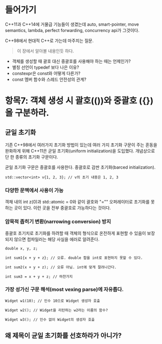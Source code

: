 # 들어가기

C++11과 C++14에 거물급 기능들이 생겼는데 auto, smart-pointer, move semantics, lambda, perfect forwarding, concurrency api가 그것이다.

C++98에서 현대적 C++로 가는데 마주치는 질문.
> 이 장에서 알아볼 내용인듯 하다.

* 객체를 생성할 때 괄호 대신 중괄호를 사용해야 하는 때는 언제인가?
* 별칭 선언이 typedef 보다 나은 이유?
* constexpr은 const와 어떻게 다른가?
* const 멤버 함수와 스레드 안전성의 관계?

# 항목7: 객체 생성 시 괄호(())와 중괄호 ({})을 구분하라.

## 균일 초기화

기존 C++98에서 여러가지 초기화 방법이 있는데 여러 가지 초기화 구문이 주는 혼동을 완화하게 위해 C++11은 균일 초기화(uniform initialization)을 도입했다. 개념상으로 단 한 종류의 초기화 구문이다.

균일 초기화 구문은 중괄호를 사용한다. 중괄호로 감싼 초기화(barced initialization).

```
std::vector<int> v{1, 2, 3}; // v의 초기 내용은 1, 2, 3
```

### 다양한 문맥에서 사용이 가능

객채 내의 int z(0)과 std::atomic<int> = 0와 같이 괄호와 "="" 오퍼레이터로 초기화를 못 하는 곳이 있다. 이런 곳을 전부 중괄호로 가능하다는 것이다.

### 암묵적 좁히기 변환(narrowing conversion) 방지

중괄호 초기치로 초기화를 하려할 때 객체의 형식으로 온전하게 표현할 수 있음이 보장되지 않으면 컴파일러는 해당 사실을 에러로 알려준다.

```
double x, y, z;

int sum1{x + y + z}; // 오류. double 합을 int로 표현하지 못할 수 있다.

int sum2(x + y + z); // 오류 아님. int에 맞게 잘려나간다.

int sum3 = x + y + z; // 마찬가지
```

### 가장 성가신 구문 해석(most vexing parse)에 자유롭다.

```
Widget w1(10); // 인수 10으로 Widget 생성자 호출

Widget w2(); // Widget을 리턴하는 w2라는 이름의 함수?

Widget w3(); // 인수 없이 Widget의 생성자 호출
```

## 왜 제목이 균일 초기화를 선호하라가 아니가?